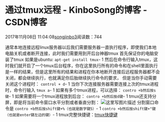# 通过tmux远程 - KinboSong的博客 - CSDN博客
2017年11月08日 11:04:08[songjinbo3](https://me.csdn.net/KinboSong)阅读数：744

通常本地连接远程linux服务器以后我们需要服务器一直执行程序，即使我们本地电脑关机或者断开连接，此时我们需要用到开后台神器tmux
首先保证你的电脑安装了tmux 
如果是ubuntu:
`apt-get install tmux`- 1
然后在命令行输入tmux，这时我们就开启了一个tmux后台程序，你在这里执行所有的命令和在shell里面执行是一样的结果，但是这里所有的结果和进程在你本地断开连接后远程服务器都不会关闭，都会继续执行，也就满足你后胎继续执行命令的要求， 
但是当你手动需要关闭这个进程时：
`control + d`- 1
当你下次连接服务器需要连接上次的tmux进程时，命令行输入
`tmux a`- 1
如果有多个tmux进程，可以选择：
`contro +b然后按s键`- 1
如果需要将一个tmux进程放到后台：
`contro +b然后按d键`- 1
tmux还支持分屏，即是将当前命令窗口水平分割或者垂直分割： 
![这里写图片描述](https://img-blog.csdn.net/20170117225509641?watermark/2/text/aHR0cDovL2Jsb2cuY3Nkbi5uZXQvdTAxNDM4MTYwMA==/font/5a6L5L2T/fontsize/400/fill/I0JBQkFCMA==/dissolve/70/gravity/SouthEast)
分割窗口命令是
`contro +b然后按shift键+%（也就是数字键5）`- 1
`contro +b然后按shift键+"键（也就是enter键左边的键）`- 1
tmux完整快捷键：[tmux快捷键](http://blog.csdn.net/hcx25909/article/details/7602935)
